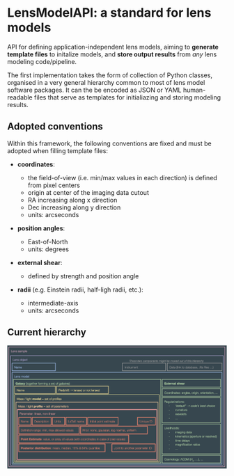 # LensModelAPI: a standard for lens models

API for defining application-independent lens models, aiming to __generate template files__ to initalize models, and __store output results__ from _any_ lens modeling code/pipeline.

The first implementation takes the form of collection of Python classes, organised in a very general hierarchy common to most of lens model software packages. It can the be encoded as JSON or YAML human-readable files that serve as templates for initialiazing and storing modeling results.


## Adopted conventions

Within this framework, the following conventions are fixed and must be adopted when filling template files:

- **coordinates**:
    - the field-of-view (i.e. min/max values in each direction) is defined from pixel centers
    - origin at center of the imaging data cutout
    - RA increasing along x direction
    - Dec increasing along y direction
    - units: arcseconds

- **position angles**:
    - East-of-North
    - units: degrees

- **external shear**:
    - defined by strength and position angle

- **radii** (e.g. Einstein radii, half-ligh radii, etc.):
    - intermediate-axis
    - units: arcseconds


## Current hierarchy

![API Hierarchy](images/api_stacked_hierarchy.png "API Hierarchy")

